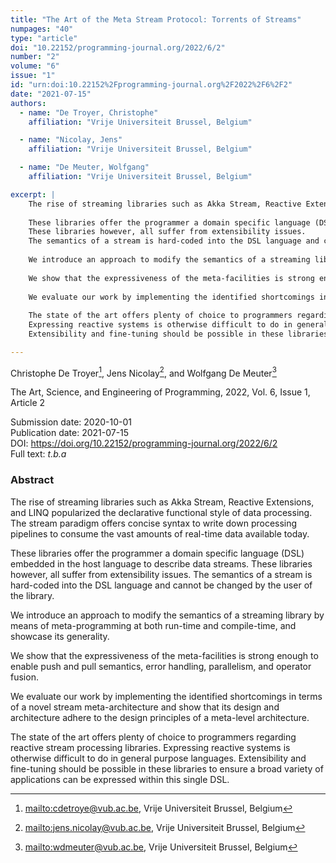 ```yaml
---
title: "The Art of the Meta Stream Protocol: Torrents of Streams"
numpages: "40"
type: "article"
doi: "10.22152/programming-journal.org/2022/6/2"
number: "2"
volume: "6"
issue: "1"
id: "urn:doi:10.22152%2Fprogramming-journal.org%2F2022%2F6%2F2"
date: "2021-07-15"
authors: 
  - name: "De Troyer, Christophe"
    affiliation: "Vrije Universiteit Brussel, Belgium"

  - name: "Nicolay, Jens"
    affiliation: "Vrije Universiteit Brussel, Belgium"

  - name: "De Meuter, Wolfgang"
    affiliation: "Vrije Universiteit Brussel, Belgium"

excerpt: |
    The rise of streaming libraries such as Akka Stream, Reactive Extensions, and LINQ popularized the declarative functional style of data processing. The stream paradigm offers concise syntax to write down processing pipelines to consume the vast amounts of real-time data available today.
    
    These libraries offer the programmer a domain specific language (DSL) embedded in the host language to describe data streams.
    These libraries however, all suffer from extensibility issues.
    The semantics of a stream is hard-coded into the DSL language and cannot be changed by the user of the library.
    
    We introduce an approach to modify the semantics of a streaming library by means of meta-programming at both run-time and compile-time, and showcase its generality.
    
    We show that the expressiveness of the meta-facilities is strong enough to enable push and pull semantics, error handling, parallelism, and operator fusion.
    
    We evaluate our work by implementing the identified shortcomings in terms of a novel stream meta-architecture and show that its design and architecture adhere to the design principles of a meta-level architecture.
    
    The state of the art offers plenty of choice to programmers regarding reactive stream processing libraries.
    Expressing reactive systems is otherwise difficult to do in general purpose languages.
    Extensibility and fine-tuning should be possible in these libraries to ensure a broad variety of applications can be expressed within this single DSL.

---
```

Christophe De Troyer[^1], Jens Nicolay[^2], and Wolfgang De Meuter[^3]

The Art, Science, and Engineering of Programming, 2022, Vol. 6, Issue 1, Article 2

Submission date: 2020-10-01  
Publication date: 2021-07-15  
DOI: <https://doi.org/10.22152/programming-journal.org/2022/6/2>  
Full text: *t.b.a*  


### Abstract
The rise of streaming libraries such as Akka Stream, Reactive Extensions, and LINQ popularized the declarative functional style of data processing. The stream paradigm offers concise syntax to write down processing pipelines to consume the vast amounts of real-time data available today.

These libraries offer the programmer a domain specific language (DSL) embedded in the host language to describe data streams.
These libraries however, all suffer from extensibility issues.
The semantics of a stream is hard-coded into the DSL language and cannot be changed by the user of the library.

We introduce an approach to modify the semantics of a streaming library by means of meta-programming at both run-time and compile-time, and showcase its generality.

We show that the expressiveness of the meta-facilities is strong enough to enable push and pull semantics, error handling, parallelism, and operator fusion.

We evaluate our work by implementing the identified shortcomings in terms of a novel stream meta-architecture and show that its design and architecture adhere to the design principles of a meta-level architecture.

The state of the art offers plenty of choice to programmers regarding reactive stream processing libraries.
Expressing reactive systems is otherwise difficult to do in general purpose languages.
Extensibility and fine-tuning should be possible in these libraries to ensure a broad variety of applications can be expressed within this single DSL.


[^1]: <mailto:cdetroye@vub.ac.be>, Vrije Universiteit Brussel, Belgium
[^2]: <mailto:jens.nicolay@vub.ac.be>, Vrije Universiteit Brussel, Belgium
[^3]: <mailto:wdmeuter@vub.ac.be>, Vrije Universiteit Brussel, Belgium
